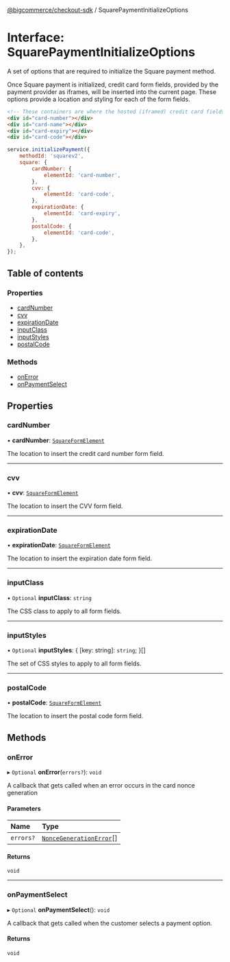[@bigcommerce/checkout-sdk](../README.md) / SquarePaymentInitializeOptions

# Interface: SquarePaymentInitializeOptions

A set of options that are required to initialize the Square payment method.

Once Square payment is initialized, credit card form fields, provided by the
payment provider as iframes, will be inserted into the current page. These
options provide a location and styling for each of the form fields.

```html
<!-- These containers are where the hosted (iframed) credit card fields will be inserted -->
<div id="card-number"></div>
<div id="card-name"></div>
<div id="card-expiry"></div>
<div id="card-code"></div>
```

```js
service.initializePayment({
    methodId: 'squarev2',
    square: {
        cardNumber: {
            elementId: 'card-number',
        },
        cvv: {
            elementId: 'card-code',
        },
        expirationDate: {
            elementId: 'card-expiry',
        },
        postalCode: {
            elementId: 'card-code',
        },
    },
});
```

## Table of contents

### Properties

- [cardNumber](SquarePaymentInitializeOptions.md#cardnumber)
- [cvv](SquarePaymentInitializeOptions.md#cvv)
- [expirationDate](SquarePaymentInitializeOptions.md#expirationdate)
- [inputClass](SquarePaymentInitializeOptions.md#inputclass)
- [inputStyles](SquarePaymentInitializeOptions.md#inputstyles)
- [postalCode](SquarePaymentInitializeOptions.md#postalcode)

### Methods

- [onError](SquarePaymentInitializeOptions.md#onerror)
- [onPaymentSelect](SquarePaymentInitializeOptions.md#onpaymentselect)

## Properties

### cardNumber

• **cardNumber**: [`SquareFormElement`](SquareFormElement.md)

The location to insert the credit card number form field.

___

### cvv

• **cvv**: [`SquareFormElement`](SquareFormElement.md)

The location to insert the CVV form field.

___

### expirationDate

• **expirationDate**: [`SquareFormElement`](SquareFormElement.md)

The location to insert the expiration date form field.

___

### inputClass

• `Optional` **inputClass**: `string`

The CSS class to apply to all form fields.

___

### inputStyles

• `Optional` **inputStyles**: { [key: string]: `string`;  }[]

The set of CSS styles to apply to all form fields.

___

### postalCode

• **postalCode**: [`SquareFormElement`](SquareFormElement.md)

The location to insert the postal code form field.

## Methods

### onError

▸ `Optional` **onError**(`errors?`): `void`

A callback that gets called when an error occurs in the card nonce generation

#### Parameters

| Name | Type |
| :------ | :------ |
| `errors?` | [`NonceGenerationError`](NonceGenerationError.md)[] |

#### Returns

`void`

___

### onPaymentSelect

▸ `Optional` **onPaymentSelect**(): `void`

A callback that gets called when the customer selects a payment option.

#### Returns

`void`
